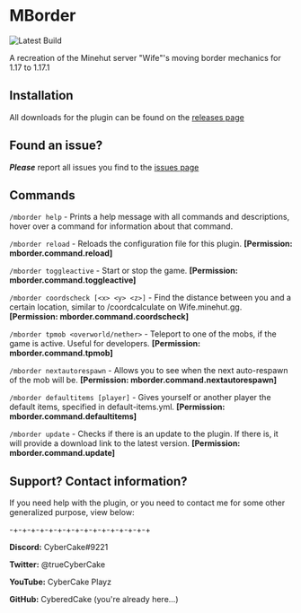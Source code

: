# MBorder
![Latest Build](https://github.com/CyberedCake/MBorder/actions/workflows/gradle-publish.yml/badge.svg)

A recreation of the Minehut server "Wife"'s moving border mechanics for 1.17 to 1.17.1

## Installation
All downloads for the plugin can be found on the [releases page](https://github.com/CyberedCake/MBorder/releases)

## Found an issue?
**_Please_** report all issues you find to the [issues page](https://github.com/CyberedCake/MBorder/issues)

## Commands
`/mborder help` - Prints a help message with all commands and descriptions, hover over a command for information 
about that command.

`/mborder reload` - Reloads the configuration file for this plugin. **[Permission: mborder.command.reload]**

`/mborder toggleactive` - Start or stop the game. **[Permission: mborder.command.toggleactive]**

`/mborder coordscheck [<x> <y> <z>]` - Find the distance between you and a certain location, similar to /coordcalculate on Wife.minehut.gg. **[Permission: mborder.command.coordscheck]**

`/mborder tpmob <overworld/nether>` - Teleport to one of the mobs, if the game is active. Useful for developers. **[Permission: mborder.command.tpmob]**

`/mborder nextautorespawn` - Allows you to see when the next auto-respawn of the mob will be. **[Permission: mborder.command.nextautorespawn]**

`/mborder defaultitems [player]` - Gives yourself or another player the default items, specified in default-items.yml. **[Permission: mborder.command.defaultitems]**

`/mborder update` - Checks if there is an update to the plugin. If there is, it will provide a download link to the latest version. **[Permission:
mborder.command.update]**

## Support? Contact information?
If you need help with the plugin, or you need to contact me for some other generalized purpose, view below:

-+-+-+-+-+-+-+-+-+-+-+-+-+-+-+-+

**Discord:** CyberCake#9221

**Twitter:** @trueCyberCake

**YouTube:** CyberCake Playz

**GitHub:** CyberedCake (you're already here...)

